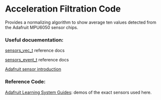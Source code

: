 # Acceleration Filtration Code
Provides a normalizing algorithm to show average ten values detected from the Adafruit MPU6050 sensor chips. 

### Useful docuementation: 
[sensors_vec_t](https://adafruit.github.io/Adafruit_CircuitPlayground/html/structsensors__vec__t.html#a5114a743de9aab053acce7722f394bc4) reference docs

[sensors_event_t](https://adafruit.github.io/Adafruit_CircuitPlayground/html/structsensors__event__t.html#a91a4325f468d3155e6921358a6f61baa) reference docs

[Adafruit sensor introduction](https://learn.adafruit.com/using-the-adafruit-unified-sensor-driver?view=all)

### Reference Code: 
[Adafruit Learning System Guides](https://github.com/adafruit/Adafruit_Learning_System_Guides/blob/main/Adafruit_Feather_Sense/feather_sense_sensor_demo/feather_sense_sensor_demo.ino): demos of the exact sensors used here. 

